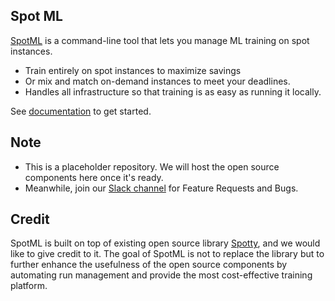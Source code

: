 
## Spot ML

[SpotML](https://www.spotml.io/) is a command-line tool that lets you manage ML training on spot instances.

* Train entirely on spot instances to maximize savings 
* Or mix and match on-demand instances to meet your deadlines.
* Handles all infrastructure so that training is as easy as running it locally.

See [documentation](https://docs.spotml.io/) to get started.


## Note
* This is a placeholder repository. We will host the open source components here once it's ready.
* Meanwhile, join our [Slack channel](https://join.slack.com/t/spotml/shared_invite/zt-xx9zgbwn-YgMF1CVn9N38TEMF8eORNQ) for Feature Requests and Bugs.

## Credit
SpotML is built on top of existing open source library [Spotty](https://github.com/spotty-cloud/spotty), and we would like to give credit to it. The goal of SpotML is not to replace the library but to further enhance the usefulness of the open source components by automating run management and provide the most cost-effective training platform.
